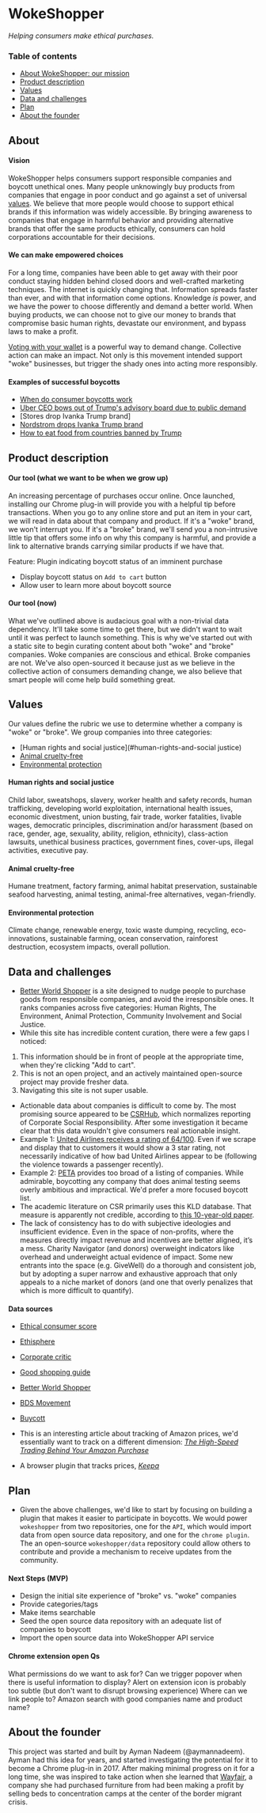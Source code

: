 # WokeShopper

_Helping consumers make ethical purchases._

### Table of contents
- [About WokeShopper: our mission](#about)
- [Product description](#product-description)
- [Values](#values)
- [Data and challenges](#data-and-challenges)
- [Plan](#plan)
- [About the founder](#founder)

## About

#### Vision

WokeShopper helps consumers support responsible companies and boycott unethical ones. Many people unknowingly buy products from companies that engage in poor conduct and go against a set of universal [values](#Values). We believe that more people would choose to support ethical brands if this information was widely accessible. By bringing awareness to companies that engage in harmful behavior and providing alternative brands that offer the same products ethically, consumers can hold corporations accountable for their decisions.

#### We can make empowered choices

For a long time, companies have been able to get away with their poor conduct staying hidden behind closed doors and well-crafted marketing techniques. The internet is quickly changing that. Information spreads faster than ever, and with that information come options. Knowledge _is_ power, and we have the power to choose differently and demand a better world. When buying products, we can choose not to give our money to brands that compromise basic human rights, devastate our environment, and bypass laws to make a profit.

[Voting with your wallet](https://en.wikipedia.org/wiki/Dollar_voting) is a powerful way to demand change. Collective action can make an impact. Not only is this movement intended support "woke" businesses, but trigger the shady ones into acting more responsibly.

#### Examples of successful boycotts

- [When do consumer boycotts work](http://www.nytimes.com/roomfordebate/2017/02/07/when-do-consumer-boycotts-work)
- [Uber CEO bows out of Trump's advisory board due to public demand](https://twitter.com/lsarsour/status/827319789534208000)
- [Stores drop Ivanka Trump brand]
- [Nordstrom drops Ivanka Trump brand](https://www.nytimes.com/2017/02/02/business/nordstrom-ivanka-trump.html?ref=politics)
- [How to eat food from countries banned by Trump](http://www.laweekly.com/restaurants/heres-where-to-eat-food-from-the-7-countries-banned-by-trump-7882760)

## Product description

#### Our tool (what we want to be when we grow up)

An increasing percentage of purchases occur online. Once launched, installing our Chrome plug-in will provide you with a helpful tip before transactions. When you go to any online store and put an item in your cart, we will read in data about that company and product. If it's a "woke" brand, we won't interrupt you. If it's a "broke" brand, we'll send you a non-intrusive little tip that offers some info on why this company is harmful, and provide a link to alternative brands carrying similar products if we have that.

Feature: Plugin indicating boycott status of an imminent purchase
- Display boycott status on `Add to cart` button
- Allow user to learn more about boycott source

#### Our tool (now)

What we've outlined above is audacious goal with a non-trivial data dependency. It'll take some time to get there, but we didn't want to wait until it was perfect to launch something. This is why we've started out with a static site to begin curating content about both "woke" and "broke" companies. Woke companies are conscious and ethical. Broke companies are not. We've also open-sourced it because just as we believe in the collective action of consumers demanding change, we also believe that smart people will come help build something great.

## Values

Our values define the rubric we use to determine whether a company is "woke" or "broke". We group companies into three categories:
- [Human rights and social justice](#human-rights-and-social justice)
- [Animal cruelty-free](#animal-cruelty-free)
- [Environmental protection](#environmental-protection)

#### Human rights and social justice

Child labor, sweatshops, slavery, worker health and safety records, human trafficking, developing world exploitation, international health issues, economic divestment, union busting, fair trade, worker fatalities, livable wages, democratic principles, discrimination and/or harassment (based on race, gender, age, sexuality, ability, religion, ethnicity), class-action lawsuits, unethical business practices, government fines, cover-ups, illegal activities, executive pay.

#### Animal cruelty-free

Humane treatment, factory farming, animal habitat preservation, sustainable seafood harvesting, animal testing, animal-free alternatives, vegan-friendly.

#### Environmental protection

Climate change, renewable energy, toxic waste dumping, recycling, eco-innovations, sustainable farming, ocean conservation, rainforest destruction, ecosystem impacts, overall pollution.

## Data and challenges

- [Better World Shopper](http://betterworldshopper.org/) is a site designed to nudge people to purchase goods from responsible companies, and avoid the irresponsible ones. It ranks companies across five categories: Human Rights, The Environment, Animal Protection, Community Involvement and Social Justice.
 - While this site has incredible content curation, there were a few gaps I noticed:
  1) This information should be in front of people at the appropriate time, when they're clicking "Add to cart".
  2) This is not an open project, and an actively maintained open-source project may provide fresher data.
  3) Navigating this site is not super usable.
- Actionable data about companies is difficult to come by. The most promising source appeared to be [CSRHub](https://csrhub.com), which normalizes reporting of Corporate Social Responsibility. After some investigation it became clear that this data wouldn't give consumers real actionable insight.
 - Example 1: [United Airlines receives a rating of 64/100](https://www.csrhub.com/CSR_and_sustainability_information/UAL-Corporation/). Even if we scrape and display that to customers it would show a 3 star rating, not necessarily indicative of how bad United Airlines appear to be (following the violence towards a passenger recently).
 - Example 2: [PETA](https://www.peta.org/) provides too broad of a listing of companies. While admirable, boycotting any company that does animal testing seems overly ambitious and impractical. We'd prefer a more focused boycott list.
- The academic literature on CSR primarily uses this KLD database. That measure is apparently not credible, according to [this 10-year-old paper](http://faculty.haas.berkeley.edu/levine/papers/ChatterjiLevineToffel_060707%20WP.pdf).
- The lack of consistency has to do with subjective ideologies and insufficient evidence. Even in the space of non-profits, where the measures directly impact revenue and incentives are better aligned, it’s a mess. Charity Navigator (and donors) overweight indicators like overhead and underweight actual evidence of impact. Some new entrants into the space (e.g. GiveWell) do a thorough and consistent job, but by adopting a super narrow and exhaustive approach that only appeals to a niche market of donors (and one that overly penalizes that which is more difficult to quantify).

#### Data sources

- [Ethical consumer score](http://www.ethicalconsumer.org/shoppingethically/ourethicalratings.aspx)
- [Ethisphere](http://worldsmostethicalcompanies.ethisphere.com/scoring-methodology/)
- [Corporate critic](http://www.corporatecritic.org/)
- [Good shopping guide](http://www.thegoodshoppingguide.com/ethical-business-rating-tables-and-ethicality-audits/)
- [Better World Shopper](http://betterworldshopper.org/)
- [BDS Movement](https://bdsmovement.net)
- [Buycott](https://buycott.com)

- This is an interesting article about tracking of Amazon prices, we'd essentially want to track on a different dimension: [_The High-Speed Trading Behind Your Amazon Purchase_](https://www.wsj.com/articles/the-high-speed-trading-behind-your-amazon-purchase-1490532110)
- A browser plugin that tracks prices, [_Keepa_](https://keepa.com/#!)

## Plan

- Given the above challenges, we'd like to start by focusing on building a plugin that makes it easier to participate in boycotts. We would power `wokeshopper` from two repositories, one for the `API`, which would import data from open source data repository, and one for the `chrome plugin`. The an open-source `wokeshopper/data` repository could allow others to contribute and provide a mechanism to receive updates from the community.

#### Next Steps (MVP)

- Design the initial site experience of "broke" vs. "woke" companies
- Provide categories/tags
- Make items searchable
- Seed the open source data repository with an adequate list of companies to boycott
- Import the open source data into WokeShopper API service

#### Chrome extension open Qs

What permissions do we want to ask for?
Can we trigger popover when there is useful information to display?
Alert on extension icon is probably too subtle (but don't want to disrupt browsing experience)
Where can we link people to?
Amazon search with good companies name and product name?

## About the founder

This project was started and built by Ayman Nadeem (@aymannadeem). Ayman had this idea for years, and started investigating the potential for it to become a Chrome plug-in in 2017. After making minimal progress on it for a long time, she was inspired to take action when she learned that [Wayfair](https://www.thenation.com/article/wayfair-workers-walk-out/), a company she had purchased furniture from had been making a profit by selling beds to concentration camps at the center of the border migrant crisis.
